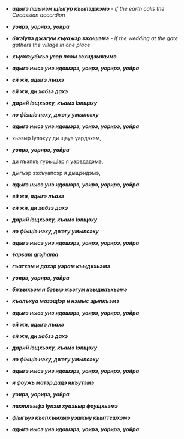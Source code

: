 - **_адыгэ пшынэм  щIыгур къыпэджэмэ_** - _if the earth calls the Circassian accordion_
- **_уоирэ, уорирэ, уойра_**
- **_бжэIупэ джэгум  къуажэр зэхишэмэ_** - _if the wedding at the gate gathers the village in one place_
- **_хъуэхъубжьэ усэр псэм зэхидзыжымэ_**
- **_адыгэ нысэ унэ идошэрэ, уоирэ, уорирэ, уойра_**

- **_ей жи, адыгэ лъахэ_**
- **_ей жи, ди хабзэ дахэ_**
- **_дарий lэщхьэху, къамэ lэпщэху_**
- **_нэ фlыцlэ нэху, джэгу умыпсэху_**
- **_адыгэ нысэ унэ идошэрэ, уоирэ, уорирэ, уойра_**

- хьэзыр lупэхуу ди щауэ уардэхэм, 
- **_уоирэ, уорирэ, уойра_**
- ди лъэпкъ гурыщlэр я уэредадэмэ, 
- дыгъэр зэхъуапсэр я дыщэидэмэ, 
- **_адыгэ нысэ унэ идошэрэ, уоирэ, уорирэ, уойра_**

- **_ей жи, адыгэ лъахэ_**
- **_ей жи, ди хабзэ дахэ_**
- **_дарий lэщхьэху, къамэ lэпщэху_**
- **_нэ фlыцlэ нэху, джэгу умыпсэху_**
- **_адыгэ нысэ унэ идошэрэ, уоирэ, уорирэ, уойра_**

- **_ɬapsam qrəjħama_**
- **_гъатхэм и дахэр уэрам къыдихьэмэ_**
- **_уоирэ, уорирэ, уойра_**
- **_бжьыхьэм и бэвыр жьэгум къыдилъхьэмэ_**
- **_къалъхуа мазэщlэр и нэмыс щыпкъэмэ_**
- **_адыгэ нысэ унэ идошэрэ, уоирэ, уорирэ, уойра_**

- **_ей жи, адыгэ лъахэ_**
- **_ей жи, ди хабзэ дахэ_**
- **_дарий lэщхьэху, къамэ lэпщэху_**
- **_нэ фlыцlэ нэху, джэгу умыпсэху_**
- **_адыгэ нысэ унэ идошэрэ, уоирэ, уорирэ, уойра_**

- **_и фоужь матэр дадэ икъутэмэ_**
- **_уоирэ, уорирэ, уойра_**
- **_пшэплъыфэ lупэм хуахьыр фоущхьэмэ_**
- **_фlыгъуэ къепхъыхыр уэшхыу къыттешхэмэ_**
- **_адыгэ нысэ унэ идошэрэ, уоирэ, уорирэ, уойра_**
